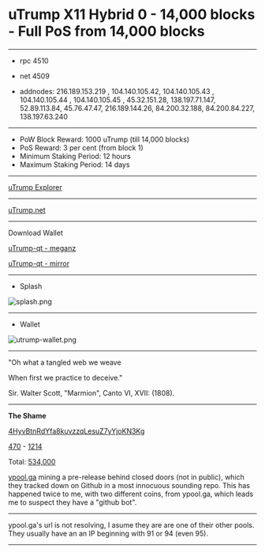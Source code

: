 # uTrump X11 Hybrid 0 - 14,000 blocks - Full PoS from 14,000 blocks #

-----

- rpc 4510
- net 4509

- addnodes: 216.189.153.219 , 104.140.105.42, 104.140.105.43 , 104.140.105.44 , 104.140.105.45 , 45.32.151.28, 138.197.71.147, 52.89.113.84, 45.76.47.47, 216.189.144.26, 84.200.32.188, 84.200.84.227, 138.197.63.240

-----

- PoW Block Reward: 1000 uTrump (till 14,000 blocks)
- PoS Reward: 3 per cent (from block 1)
- Minimum Staking Period: 12 hours
- Maximum Staking Period: 14 days

-----

[uTrump Explorer](http://explorer.utrump.net:3001)


-----

[uTrump.net](http://utrump.net)


-----

Download Wallet

[uTrump-qt - meganz](https://mega.nz/#!RlYkSKyR!JIROeUph2_JpNlTZww3fiaqnRcUCeEVamjxzbhNKoOg)


[uTrump-qt - mirror](https://c.mail.com/twitter@chef.net/7vY7VYN2Q_6CXbhncVbMGw)

------

- Splash

![splash.png](https://bitbucket.org/repo/8zjLn5A/images/1769957289-splash.png)


------

- Wallet

![utrump-wallet.png](https://bitbucket.org/repo/8zjLn5A/images/3695592609-utrump-wallet.png)


------

"Oh what a tangled web we weave

When first we practice to deceive."

Sir. Walter Scott, "Marmion", Canto VI, XVII: (1808).

-----

**The Shame**

[4HyvBtnRdYfa8kuvzzqLesuZ7yYjoKN3Kg](http://explorer.utrump.net:3001/address/4HyvBtnRdYfa8kuvzzqLesuZ7yYjoKN3Kg) 

[470](http://explorer.utrump.net:3001/tx/7f9f87570750d4605117875ca4949731b6aeca9c0a16c593cb30bfca3ca4962d) - [1214](http://explorer.utrump.net:3001/tx/a4881cb5a9ab06028c4070afec5cb4db6060ae142bf42bb3815cbb60fe45aa9f)

Total: [534,000](http://explorer.utrump.net:3001/address/4HyvBtnRdYfa8kuvzzqLesuZ7yYjoKN3Kg)


[ypool.ga](http://ypool.ga) mining a pre-release behind closed doors (not in public), which they tracked down on Github in a most innocuous sounding repo. This has happened twice to me, with two different coins, from ypool.ga, which leads me to suspect they have a "github bot".


-----

ypool.ga's url is not resolving, I asume they are are one of their other pools. They usually have an an IP beginning with 91 or 94 (even 95).

------